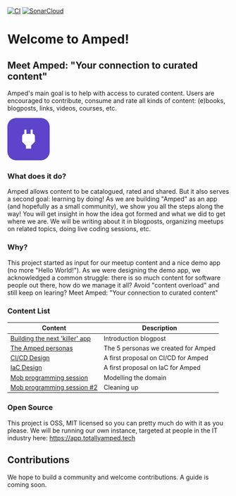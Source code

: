[![CI](https://github.com/VXCompany/amped/actions/workflows/main.yml/badge.svg)](https://github.com/VXCompany/amped/actions/workflows/main.yml)
[![SonarCloud](https://sonarcloud.io/images/project_badges/sonarcloud-white.svg)](https://sonarcloud.io/summary/new_code?id=VXCompany_amped)
# Welcome to Amped!

## Meet Amped: "Your connection to curated content"

Amped's main goal is to help with access to curated content. Users are encouraged to contribute, consume and rate all kinds of content: (e)books, blogposts, links, videos, courses, etc.

![The Amped icon](amped-icon.png)

### What does it do?

Amped allows content to be catalogued, rated and shared. But it also serves a second goal: learning by doing! As we are building "Amped" as an app (and hopefully as a small community), we show you all the steps along the way! You will get insight in how the idea got formed and what we did to get where we are. We will be writing about it in blogposts, organizing meetups on related topics, doing live coding sessions, etc.

### Why?

This project started as input for our meetup content and a nice demo app (no more "Hello World!"). As we were designing the demo app, we acknowledged a common struggle: there is so much content for software people out there, how do we manage it all? Avoid "content overload" and still keep on learing? Meet Amped: "Your connection to curated content"

### Content List

| Content                                                                                       | Description                         |
| --------------------------------------------------------------------------------------------- | ----------------------------------- |
| [Building the next 'killer' app](https://vxcompany.com/insight/building-the-next-killer-app/) | Introduction blogpost               |
| [The Amped personas ](./content/personas/personas.md)                                         | The 5 personas we created for Amped |
| [CI/CD Design ](./content/designs/1_cicd/cicd.md)                                             | A first proposal on CI/CD for Amped |
| [IaC Design ](./content/designs/2_infra_as_code/infra_as_code.md)                             | A first proposal on IaC for Amped   |
| [Mob programming session](./content/mobs/mob.md)                                              | Modelling the domain                |
| [Mob programming session #2](./content/mobs/mob2.md)                                          | Cleaning up                         |

### Open Source

This project is OSS, MIT licensed so you can pretty much do with it as you please. We will be running our own instance, targeted at people in the IT industry here: https://app.totallyamped.tech

## Contributions

We hope to build a community and welcome contributions. A guide is coming soon.
